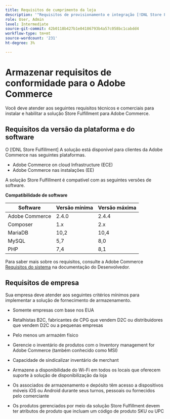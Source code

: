 ```yaml
---
title: Requisitos de cumprimento da loja
description: '"Requisitos de provisionamento e integração [!DNL Store Fulfillment solution]."'
role: User, Admin
level: Intermediate
source-git-commit: 42b0118b427b1e04186793b4a57c058bc1cabdd4
workflow-type: tm+mt
source-wordcount: '231'
ht-degree: 3%

---
```



# Armazenar requisitos de conformidade para o Adobe Commerce

Você deve atender aos seguintes requisitos técnicos e comerciais para instalar e habilitar a solução Store Fulfillment para Adobe Commerce.

## Requisitos da versão da plataforma e do software

O [!DNL Store Fulfillment] A solução está disponível para clientes da Adobe Commerce nas seguintes plataformas.

* Adobe Commerce on cloud Infrastructure (ECE)
* Adobe Commerce nas instalações (EE)

A solução Store Fulfillment é compatível com as seguintes versões de software.

**Compatibilidade de software**

| **Software** | **Versão mínima** | **Versão máxima** |
|----------------|---------------------|---------------------|
| Adobe Commerce | 2.4.0 | 2.4.4 |
| Composer | 1.x | 2.x |
| MariaDB | 10,2 | 10,4 |
| MySQL | 5,7 | 8,0 |
| PHP | 7,4 | 8,1 |

Para saber mais sobre os requisitos, consulte a Adobe Commerce [Requisitos do sistema](https://devdocs.magento.com/guides/v2.4/install-gde/system-requirements.html) na documentação do Desenvolvedor.

## Requisitos de empresa

Sua empresa deve atender aos seguintes critérios mínimos para implementar a solução de fornecimento de armazenamento.

* Somente empresas com base nos EUA

* Retalhistas B2C, fabricantes de CPG que vendem D2C ou distribuidores que vendem D2C ou a pequenas empresas

* Pelo menos um armazém físico

* Gerencie o inventário de produtos com o Inventory management for Adobe Commerce (também conhecido como MSI)

* Capacidade de sindicalizar inventário de merchant

* Armazene a disponibilidade do Wi-Fi em todos os locais que oferecem suporte à solução de disponibilização da loja

* Os associados de armazenamento e depósito têm acesso a dispositivos móveis iOS ou Android durante seus turnos, pessoais ou fornecidos pelo comerciante

* Os produtos gerenciados por meio da solução Store Fulfillment devem ter atributos de produto que incluam um código de produto SKU ou UPC
